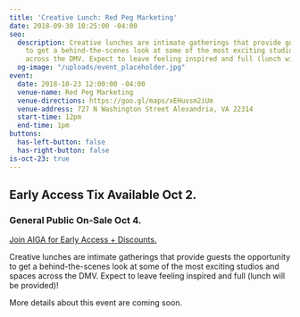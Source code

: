 ```yaml
---
title: 'Creative Lunch: Red Peg Marketing'
date: 2018-09-30 10:25:00 -04:00
seo:
  description: Creative lunches are intimate gatherings that provide guests the opportunity
    to get a behind-the-scenes look at some of the most exciting studios and spaces
    across the DMV. Expect to leave feeling inspired and full (lunch will be provided)!
  og-image: "/uploads/event_placeholder.jpg"
event:
  date: 2018-10-23 12:00:00 -04:00
  venue-name: Red Peg Marketing
  venue-directions: https://goo.gl/maps/xEHuvsm2iUm
  venue-address: 727 N Washington Street Alexandria, VA 22314
  start-time: 12pm
  end-time: 1pm
buttons:
  has-left-button: false
  has-right-button: false
is-oct-23: true
---
```


## Early Access Tix Available Oct 2. 
### General Public On-Sale Oct 4.
[Join AIGA for Early Access + Discounts.](http://dc.aiga.org/membership/membership-rates/)


Creative lunches are intimate gatherings that provide guests the opportunity to get a behind-the-scenes look at some of the most exciting studios and spaces across the DMV. Expect to leave feeling inspired and full (lunch will be provided)!

More details about this event are coming soon.
